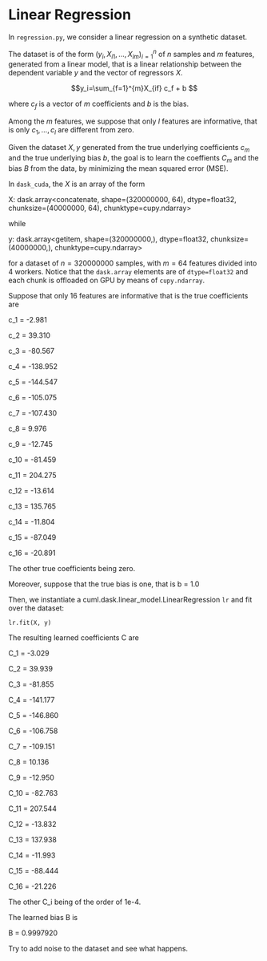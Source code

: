 # Linear Regression

In `regression.py`, we consider a linear regression on a synthetic dataset.

The dataset is of the form $(y_i,\,X_{i1},...,X_{im})_{i=1}^{n}$ of $n$ samples and $m$ features, generated from a linear model, that is a linear relationship between the dependent variable $y$ and the vector of regressors $X$.  

$$y_i=\sum_{f=1}^{m}X_{if} c_f + b $$

where $c_f$ is a vector of $m$ coefficients and $b$ is the bias.

Among the $m$ features, we suppose that only $l$ features are informative, that is only $c_1,...,c_l$ are different from zero.

Given the dataset $X, y$ generated from the true underlying coefficients $c_m$ and the true underlying bias $b$, the goal is to learn the coeffients $C_m$ and the bias $B$ from the data, by minimizing the mean squared error (MSE).

In `dask_cuda`, the $X$ is an array of the form 

X:
 dask.array<concatenate, shape=(320000000, 64), dtype=float32, chunksize=(40000000, 64), chunktype=cupy.ndarray>

while 

y:
 dask.array<getitem, shape=(320000000,), dtype=float32, chunksize=(40000000,), chunktype=cupy.ndarray>

for a dataset of $n=320000000$ samples, with $m=64$ features divided into 4 workers.
Notice that the `dask.array` elements are of  `dtype=float32` and each chunk is offloaded on GPU by means of `cupy.ndarray`.

Suppose that only 16 features are informative that is the true coefficients are

c_1  =   -2.981 

c_2  =   39.310
 
c_3  =  -80.567

c_4  = -138.952

c_5  = -144.547

c_6  = -105.075

c_7  = -107.430

c_8  =    9.976

c_9  =  -12.745

c_10 =  -81.459

c_11 =  204.275

c_12 =  -13.614

c_13 =  135.765

c_14 =  -11.804

c_15 =  -87.049

c_16 =  -20.891

The other true coefficients being zero.

Moreover, suppose that the true bias is one, that is b = 1.0
 
Then, we instantiate a cuml.dask.linear_model.LinearRegression `lr` and fit over the dataset:

`lr.fit(X, y)`

The resulting learned coefficients C are


C_1  =   -3.029

C_2  =   39.939

C_3  =  -81.855

C_4  = -141.177

C_5  = -146.860

C_6  = -106.758

C_7  = -109.151

C_8  =   10.136

C_9  =  -12.950

C_10 =  -82.763

C_11 =  207.544

C_12 =  -13.832

C_13 =  137.938

C_14 =  -11.993

C_15 =  -88.444

C_16 =  -21.226

The other C_i being of the order of 1e-4.

The learned bias B is

B = 0.9997920

Try to add noise to the dataset and see what happens.


